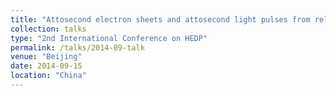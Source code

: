```yaml
---
title: "Attosecond electron sheets and attosecond light pulses from relativistic laser wakefields in underdense plasma"
collection: talks
type: "2nd International Conference on HEDP"
permalink: /talks/2014-09-talk
venue: "Beijing"
date: 2014-09-15
location: "China"
---
```

